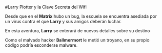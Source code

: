 #Larry Plotter y la Clave Secreta del Wifi

Desde que en el **Matrix** hubo un bug, la escuela se encuentra asediada por un virus contra el que **Larry** y sus amigos deberán luchar. 

En esta aventura, **Larry** se enterará de nuevos detalles sobre su destino

Como el malvado hacker **Ballmermort** le metió un troyano, en su propio código podría esconderse malware.

